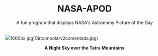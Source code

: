 <div align="center">
  <h1>
    NASA-APOD
  </h1>
</div>
  
<div align="center">
  A fun program that displays NASA's Astronomy Picture of the Day
</div>

<br>

![](https://apod.nasa.gov/apod/image/2409/NightTatra_Rosadzinski_5028.jpg)1600px.jpg)Circumpolarv2comentada.jpg)

<p align = "center">
  <b>A Night Sky over the Tatra Mountains</b>
</p>
